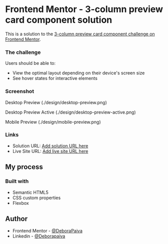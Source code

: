 # Frontend Mentor - 3-column preview card component solution

This is a solution to the [3-column preview card component challenge on Frontend Mentor](https://www.frontendmentor.io/challenges/3column-preview-card-component-pH92eAR2-).


### The challenge

Users should be able to:

- View the optimal layout depending on their device's screen size
- See hover states for interactive elements

### Screenshot

Desktop Preview
(./design/desktop-preview.png)

Desktop Preview Active
(./design/desktop-preview-active.png)

Mobile Preview
(./design/mobile-preview.png)

### Links

- Solution URL: [Add solution URL here](https://your-solution-url.com)
- Live Site URL: [Add live site URL here](https://your-live-site-url.com)

## My process

### Built with

- Semantic HTML5
- CSS custom properties
- Flexbox

## Author

- Frontend Mentor - [@DeboraPaiva](https://www.frontendmentor.io/profile/deborapaiva)
- Linkedin - [@Deborapaiva](https://www.linkedin.com/in/deborarubimpaiva/)

